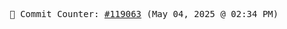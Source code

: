 <p align="center">
    <samp>
        📮 Commit Counter: <a href="https://github.com/Javascript-void0/Javascript-void0/commits/main">#119063</a> (May 04, 2025 @ 02:34 PM)
    </samp>
</p>
